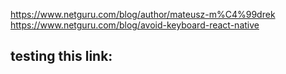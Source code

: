 

https://www.netguru.com/blog/author/mateusz-m%C4%99drek
https://www.netguru.com/blog/avoid-keyboard-react-native


## testing this link: 


